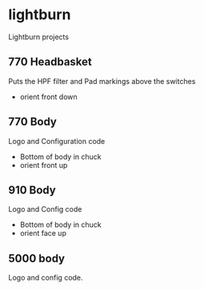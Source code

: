 # lightburn
Lightburn projects


## 770 Headbasket
Puts the HPF filter and Pad markings above the switches
- orient front down

## 770 Body
Logo and Configuration code
- Bottom of body in chuck
- orient front up

## 910 Body
Logo and Config code
- Bottom of body in chuck
- orient face up

## 5000 body
Logo and config code. 
